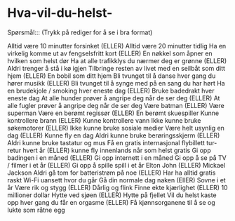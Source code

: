 # Hva-vil-du-helst-
Spørsmål::: (Trykk på rediger for å se i bra format)

Alltid være 10 minutter forsinket                        (ELLER) Alltid være 20 minutter tidlig
Ha en virkelig komme ut av fengselsfritt kort            (ELLER) En nøkkel som åpner en hvilken som helst dør
Ha at alle trafikklys du nærmer deg er grønne            (ELLER) Aldri trenger å stå i kø igjen
Tilbringe resten av livet med en seilbåt som ditt hjem   (ELLER) En bobil som ditt hjem
Bli tvunget til å danse hver gang du hører musikk        (ELLER) Bli tvunget til å synge med på en sang du har hørt
Ha en brudekjole / smoking hver eneste dag               (ELLER) Bruke badedrakt hver eneste dag
At alle hunder prøver å angripe deg når de ser deg       (ELLER) At alle fugler prøver å angripe deg når de ser deg
Være batman                                              (ELLER) Være superman
Være en berømt regissør                                  (ELLER) En berømt skuespiller
Kunne kontrollere brann                                  (ELLER) Kunne kontrollere vann
Ikke kunne bruke søkemotorer                             (ELLER) Ikke kunne bruke sosiale medier
Være helt usynlig en dag                                 (ELLER) Kunne fly en dag
Aldri kunne bruke berøringsskjerm                        (ELLER) Aldri kunne bruke tastatur og mus
Få en gratis internasjonal flybillett tur-retur hvert år (ELLER) kunne fly innenlands når som helst gratis
Gi opp badingen i en måned                               (ELLER) Gi opp internett i en måned
Gi opp å se på TV / filmer i et år                       (ELLER) Gi opp å spille spill i et år
Elton John                                               (ELLER) Mickael Jackson
Aldri gå tom for batteristrøm på noe                     (ELLER) Har ha alltid gratis raskt Wi-Fi uansett hvor du går
Gå din normale dag naken                                 (EllER) Sovne i et år
Være rik og stygg                                        (ELLER) Dårlig og flink
Finne ekte kjærlighet                                    (ELLER) 10 millioner dollar
Hytte ved sjøen                                          (ELLER) Hytte på fjellet
Vil du helst kaste opp hver gang du får en orgasme       (ELLER) Få kjønnsorganene til å se og lukte som råtne egg

